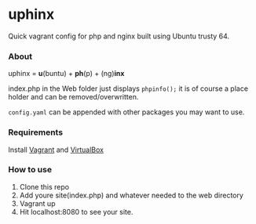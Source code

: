 uphinx
========

Quick vagrant config for php and nginx built using Ubuntu trusty 64.

### About

uphinx = **u**(buntu) + **ph**(p) + (ng)**inx**

index.php in the Web folder just displays `phpinfo();` it is of course a place holder and can be removed/overwritten.

`config.yaml` can be appended with other packages you may want to use.

### Requirements

Install [Vagrant](http://www.vagrantup.com) and [VirtualBox](https://www.virtualbox.org/wiki/Downloads)

### How to use

1. Clone this repo
2. Add youre site(index.php) and whatever needed to the web directory
3. Vagrant up
4. Hit localhost:8080 to see your site.
